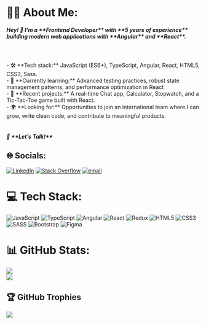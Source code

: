 # 👩‍💻 About Me:
<h5>Hey! 👋 I’m a **Frontend Developer** with **5 years of experience** building modern web applications with **Angular** and **React**.</h5><br><br>- 🛠️ **Tech stack:** JavaScript (ES6+), TypeScript, Angular, React, HTML5, CSS3, Sass.<br>- 📕 **Currently learning:** Advanced testing practices, robust state management patterns, and performance optimization in React<br>- 🚀 **Recent projects:** A real-time Chat app, Calculator, Stopwatch, and a Tic-Tac-Toe game built with React.<br>- 🌍 **Looking for:** Opportunities to join an international team where I can grow, write clean code, and contribute to meaningful products.<br><br> <h5>🤝 **Let’s Talk!**</h5>

## 🌐 Socials:
[![LinkedIn](https://img.shields.io/badge/LinkedIn-%230077B5.svg?logo=linkedin&logoColor=white)](https://linkedin.com/in/msol98) [![Stack Overflow](https://img.shields.io/badge/-Stackoverflow-FE7A16?logo=stack-overflow&logoColor=white)](https://stackoverflow.com/users/13658446/msol98) [![email](https://img.shields.io/badge/Email-D14836?logo=gmail&logoColor=white)](mailto:mina.soleimanzadeh@gmail.com) 

# 💻 Tech Stack:
![JavaScript](https://img.shields.io/badge/javascript-%23323330.svg?style=for-the-badge&logo=javascript&logoColor=%23F7DF1E) ![TypeScript](https://img.shields.io/badge/typescript-%23007ACC.svg?style=for-the-badge&logo=typescript&logoColor=white) ![Angular](https://img.shields.io/badge/angular-%23DD0031.svg?style=for-the-badge&logo=angular&logoColor=white) ![React](https://img.shields.io/badge/react-%2320232a.svg?style=for-the-badge&logo=react&logoColor=%2361DAFB) ![Redux](https://img.shields.io/badge/redux-%23593d88.svg?style=for-the-badge&logo=redux&logoColor=white) ![HTML5](https://img.shields.io/badge/html5-%23E34F26.svg?style=for-the-badge&logo=html5&logoColor=white) ![CSS3](https://img.shields.io/badge/css3-%231572B6.svg?style=for-the-badge&logo=css3&logoColor=white) ![SASS](https://img.shields.io/badge/SASS-hotpink.svg?style=for-the-badge&logo=SASS&logoColor=white) ![Bootstrap](https://img.shields.io/badge/bootstrap-%238511FA.svg?style=for-the-badge&logo=bootstrap&logoColor=white) ![Figma](https://img.shields.io/badge/figma-%23F24E1E.svg?style=for-the-badge&logo=figma&logoColor=white) 

# 📊 GitHub Stats:
<!-- ![](https://github-readme-stats.vercel.app/api?username=msol98&theme=radical&hide_border=true&include_all_commits=true&count_private=true)<br/> -->
![](https://nirzak-streak-stats.vercel.app/?user=msol98&theme=radical&hide_border=true)<br/>
![](https://github-readme-stats.vercel.app/api/top-langs/?username=msol98&theme=radical&hide_border=true&include_all_commits=true&count_private=true&layout=compact)

## 🏆 GitHub Trophies
![](https://github-profile-trophy.vercel.app/?username=msol98&theme=radical&no-frame=true&no-bg=false&margin-w=4)

<!-- ### 🔝 Top Contributed Repo
![](https://github-contributor-stats.vercel.app/api?username=msol98&limit=5&theme=radical&combine_all_yearly_contributions=true) -->

